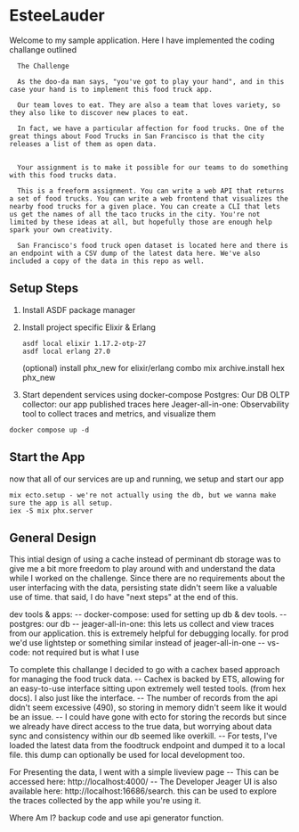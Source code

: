 # EsteeLauder

Welcome to my sample application. Here I have implemented the coding challange outlined

```
  The Challenge

  As the doo-da man says, "you've got to play your hand", and in this case your hand is to implement this food truck app.

  Our team loves to eat. They are also a team that loves variety, so they also like to discover new places to eat.

  In fact, we have a particular affection for food trucks. One of the great things about Food Trucks in San Francisco is that the city releases a list of them as open data.


  Your assignment is to make it possible for our teams to do something with this food trucks data.

  This is a freeform assignment. You can write a web API that returns a set of food trucks. You can write a web frontend that visualizes the nearby food trucks for a given place. You can create a CLI that lets us get the names of all the taco trucks in the city. You're not limited by these ideas at all, but hopefully those are enough help spark your own creativity.

  San Francisco's food truck open dataset is located here and there is an endpoint with a CSV dump of the latest data here. We've also included a copy of the data in this repo as well.
```

## Setup Steps

1. Install ASDF package manager

2. Install project specific Elixir & Erlang

   ```
   asdf local elixir 1.17.2-otp-27
   asdf local erlang 27.0
   ```

   (optional) install phx_new for elixir/erlang combo
   mix archive.install hex phx_new

3. Start dependent services using docker-compose
   Postgres: Our DB
   OLTP collector: our app published traces here
   Jeager-all-in-one: Observability tool to collect traces and metrics, and visualize them

```
docker compose up -d
```

## Start the App

now that all of our services are up and running, we setup and start our app

```
mix ecto.setup - we're not actually using the db, but we wanna make sure the app is all setup.
iex -S mix phx.server
```

## General Design

This intial design of using a cache instead of perminant db storage was to give me a bit more freedom to play around with and understand the data while I worked on the challenge.
Since there are no requirements about the user interfacing with the data, persisting state didn't seem like a valuable use of time. that said, I do have "next steps" at the end of this.

dev tools & apps:
-- docker-compose: used for setting up db & dev tools.
-- postgres: our db
-- jeager-all-in-one: this lets us collect and view traces from our application. this is extremely helpful for debugging locally. for prod we'd use lightstep or something similar instead of jeager-all-in-one
-- vs-code: not required but is what I use

To complete this challange I decided to go with a cachex based approach for managing the food truck data.
-- Cachex is backed by ETS, allowing for an easy-to-use interface sitting upon extremely well tested tools. (from hex docs). I also just like the interface.
-- The number of records from the api didn't seem excessive (490), so storing in memory didn't seem like it would be an issue.
-- I could have gone with ecto for storing the records but since we already have direct access to the true data, but worrying about data sync and consistency within our db seemed like overkill.
-- For tests, I've loaded the latest data from the foodtruck endpoint and dumped it to a local file. this dump can optionally be used for local development too.

For Presenting the data, I went with a simple liveview page
-- This can be accessed here: http://localhost:4000/
-- The Developer Jeager UI is also available here: http://localhost:16686/search. this can be used to explore the traces collected by the app while you're using it.

Where Am I?
backup code and use api generator function.
